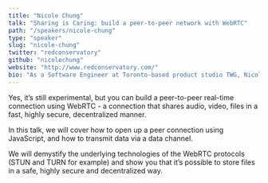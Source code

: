 ```yaml
---
title: "Nicole Chung"
talk: "Sharing is Caring: build a peer-to-peer network with WebRTC"
path: "/speakers/nicole-chung"
type: "speaker"
slug: "nicole-chung"
twitter: "redconservatory"
github: "nicolechung"
website: "http://www.redconservatory.com/"
bio: "As a Software Engineer at Toronto-based product studio TWG, Nicole Chung works with Node, React, and Redux to build fast and efficient user interfaces. She is also an occasional lead instructor at Canada Learning Code, a non-profit dedicated to building technical skills for all Canadians, and has mentored at HackerYou for their part-time JavaScript courses."
---
```


<p>Yes, it’s still experimental, but you can build a peer-to-peer real-time connection using WebRTC - a connection that shares audio, video, files in a fast, highly secure, decentralized manner.</p><p>In this talk, we will cover how to open up a peer connection using JavaScript, and how to transmit data via a data channel.</p><p>We will demystify the underlying technologies of the WebRTC protocols (STUN and TURN for example) and show you that it’s possible to store files in a safe, highly secure and decentralized way.</p>